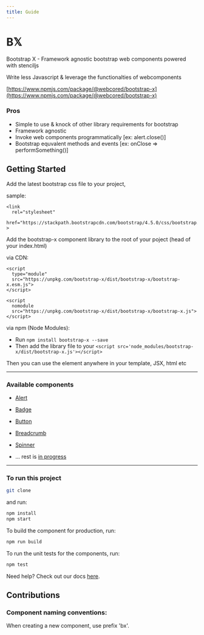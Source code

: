 ```yaml
---
title: Guide
---
```


# B𝕏
Bootstrap X - Framework agnostic bootstrap web components powered with stenciljs

Write less Javascript & leverage the functionalties of webcomponents

[https://www.npmjs.com/package/@webcored/bootstrap-x](https://www.npmjs.com/package/@webcored/bootstrap-x)

### Pros
  * Simple to use & knock of other library requirements for bootstrap
  * Framework agnostic
  * Invoke web components programmatically [ex: alert.close()]
  * Bootstrap equvalent methods and events [ex: onClose => performSomething()]

## Getting Started

Add the latest bootstrap css file to your project,

sample:
```
<link
  rel="stylesheet"
  href="https://stackpath.bootstrapcdn.com/bootstrap/4.5.0/css/bootstrap.min.css"
>
```

Add the bootstrap-x component library to the root of your poject (head of your index.html)

via CDN:

```
<script
  type="module"
  src="https://unpkg.com/bootstrap-x/dist/bootstrap-x/bootstrap-x.esm.js">
</script>

<script
  nomodule
  src="https://unpkg.com/bootstrap-x/dist/bootstrap-x/bootstrap-x.js">
</script>
```

via npm (Node Modules):

- Run `npm install bootstrap-x --save`
- Then add the library file to your
 `<script src='node_modules/bootstrap-x/dist/bootstrap-x.js'></script>`

Then you can use the element anywhere in your template, JSX, html etc

<hr>

### Available components

* [Alert](https://github.com/bootstrap-x/bootstrap-x/tree/master/src/components/bx-alert)
* [Badge](https://github.com/bootstrap-x/bootstrap-x/tree/master/src/components/bx-badge)
* [Button](https://github.com/bootstrap-x/bootstrap-x/tree/master/src/components/bx-button)
* [Breadcrumb](https://github.com/bootstrap-x/bootstrap-x/tree/master/src/components/bx-breadcrumb)
* [Spinner](https://github.com/bootstrap-x/bootstrap-x/tree/master/src/components/bx-spinner)

* ... rest is [in progress](https://github.com/bootstrap-x/bootstrap-x/projects/1)

<hr>

### To run this project

```bash
git clone
```

and run:

```bash
npm install
npm start
```

To build the component for production, run:

```bash
npm run build
```

To run the unit tests for the components, run:

```bash
npm test
```

Need help? Check out our docs [here](https://stenciljs.com/docs/my-first-component).


## Contributions

### Component naming conventions:

When creating a new component, use prefix 'bx'.
